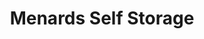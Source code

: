 ---
title: "Menards Self Storage"
url: /west-burlington/menards-self-storage/
shop: doityourself
---